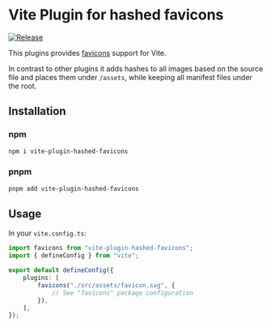 # Vite Plugin for hashed favicons

[![Release](https://github.com/DASPRiD/mikro-orm-js-joda/actions/workflows/release.yml/badge.svg)](https://github.com/DASPRiD/vite-plugin-hashed-favicons/actions/workflows/release.yml)

This plugins provides [favicons](https://github.com/itgalaxy/favicons/tree/master) support for Vite.

In contrast to other plugins it adds hashes to all images based on the source file and places them under `/assets`,
while keeping all manifest files under the root.

## Installation

### npm
```bash
npm i vite-plugin-hashed-favicons
```

### pnpm
```bash
pnpm add vite-plugin-hashed-favicons
```

## Usage

In your `vite.config.ts`:

```typescript
import favicons from "vite-plugin-hashed-favicons";
import { defineConfig } from "vite";

export default defineConfig({
    plugins: [
        favicons("./src/assets/favicon.svg", {
            // See "favicons" package configuration
        }),
    ],
});
```

